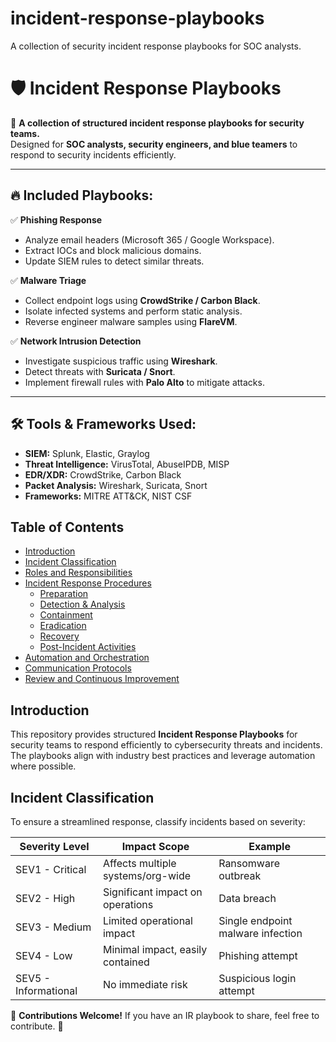 # incident-response-playbooks
A collection of security incident response playbooks for SOC analysts.

# 🛡 Incident Response Playbooks  

📌 **A collection of structured incident response playbooks for security teams.**  
Designed for **SOC analysts, security engineers, and blue teamers** to respond to security incidents efficiently.  

---

## 🔥 Included Playbooks:
✅ **Phishing Response**  
- Analyze email headers (Microsoft 365 / Google Workspace).  
- Extract IOCs and block malicious domains.  
- Update SIEM rules to detect similar threats.
  
✅ **Malware Triage**  
- Collect endpoint logs using **CrowdStrike / Carbon Black**.  
- Isolate infected systems and perform static analysis.  
- Reverse engineer malware samples using **FlareVM**. 

✅ **Network Intrusion Detection**  
- Investigate suspicious traffic using **Wireshark**.  
- Detect threats with **Suricata / Snort**.  
- Implement firewall rules with **Palo Alto** to mitigate attacks.

---

## 🛠 Tools & Frameworks Used:
- **SIEM:** Splunk, Elastic, Graylog  
- **Threat Intelligence:** VirusTotal, AbuseIPDB, MISP  
- **EDR/XDR:** CrowdStrike, Carbon Black  
- **Packet Analysis:** Wireshark, Suricata, Snort  
- **Frameworks:** MITRE ATT&CK, NIST CSF

## Table of Contents
- [Introduction](#introduction)
- [Incident Classification](#incident-classification)
- [Roles and Responsibilities](#roles-and-responsibilities)
- [Incident Response Procedures](#incident-response-procedures)
  - [Preparation](#preparation)
  - [Detection & Analysis](#detection--analysis)
  - [Containment](#containment)
  - [Eradication](#eradication)
  - [Recovery](#recovery)
  - [Post-Incident Activities](#post-incident-activities)
- [Automation and Orchestration](#automation-and-orchestration)
- [Communication Protocols](#communication-protocols)
- [Review and Continuous Improvement](#review-and-continuous-improvement)

## Introduction
This repository provides structured **Incident Response Playbooks** for security teams to respond efficiently to cybersecurity threats and incidents. The playbooks align with industry best practices and leverage automation where possible.

## Incident Classification
To ensure a streamlined response, classify incidents based on severity:

| Severity Level | Impact Scope | Example |
|---------------|-------------|---------|
| SEV1 - Critical | Affects multiple systems/org-wide | Ransomware outbreak |
| SEV2 - High | Significant impact on operations | Data breach |
| SEV3 - Medium | Limited operational impact | Single endpoint malware infection |
| SEV4 - Low | Minimal impact, easily contained | Phishing attempt |
| SEV5 - Informational | No immediate risk | Suspicious login attempt |


📌 **Contributions Welcome!** If you have an IR playbook to share, feel free to contribute. 🚀  
